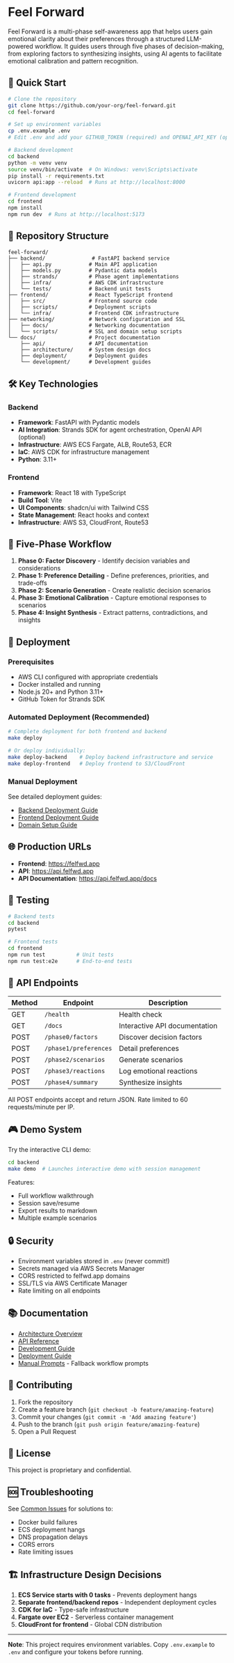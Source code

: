 # Feel Forward

Feel Forward is a multi-phase self-awareness app that helps users gain emotional clarity about their preferences through a structured LLM-powered workflow. It guides users through five phases of decision-making, from exploring factors to synthesizing insights, using AI agents to facilitate emotional calibration and pattern recognition.

## 🚀 Quick Start

```bash
# Clone the repository
git clone https://github.com/your-org/feel-forward.git
cd feel-forward

# Set up environment variables
cp .env.example .env
# Edit .env and add your GITHUB_TOKEN (required) and OPENAI_API_KEY (optional)

# Backend development
cd backend
python -m venv venv
source venv/bin/activate  # On Windows: venv\Scripts\activate
pip install -r requirements.txt
uvicorn api:app --reload  # Runs at http://localhost:8000

# Frontend development
cd frontend
npm install
npm run dev  # Runs at http://localhost:5173
```

## 📁 Repository Structure

```
feel-forward/
├── backend/               # FastAPI backend service
│   ├── api.py            # Main API application
│   ├── models.py         # Pydantic data models
│   ├── strands/          # Phase agent implementations
│   ├── infra/            # AWS CDK infrastructure
│   └── tests/            # Backend unit tests
├── frontend/             # React TypeScript frontend
│   ├── src/              # Frontend source code
│   ├── scripts/          # Deployment scripts
│   └── infra/            # Frontend CDK infrastructure
├── networking/           # Network configuration and SSL
│   ├── docs/             # Networking documentation
│   └── scripts/          # SSL and domain setup scripts
└── docs/                 # Project documentation
    ├── api/              # API documentation
    ├── architecture/     # System design docs
    ├── deployment/       # Deployment guides
    └── development/      # Development guides
```

## 🛠 Key Technologies

### Backend
- **Framework**: FastAPI with Pydantic models
- **AI Integration**: Strands SDK for agent orchestration, OpenAI API (optional)
- **Infrastructure**: AWS ECS Fargate, ALB, Route53, ECR
- **IaC**: AWS CDK for infrastructure management
- **Python**: 3.11+

### Frontend
- **Framework**: React 18 with TypeScript
- **Build Tool**: Vite
- **UI Components**: shadcn/ui with Tailwind CSS
- **State Management**: React hooks and context
- **Infrastructure**: AWS S3, CloudFront, Route53

## 🎯 Five-Phase Workflow

1. **Phase 0: Factor Discovery** - Identify decision variables and considerations
2. **Phase 1: Preference Detailing** - Define preferences, priorities, and trade-offs
3. **Phase 2: Scenario Generation** - Create realistic decision scenarios
4. **Phase 3: Emotional Calibration** - Capture emotional responses to scenarios
5. **Phase 4: Insight Synthesis** - Extract patterns, contradictions, and insights

## 🚢 Deployment

### Prerequisites
- AWS CLI configured with appropriate credentials
- Docker installed and running
- Node.js 20+ and Python 3.11+
- GitHub Token for Strands SDK

### Automated Deployment (Recommended)

```bash
# Complete deployment for both frontend and backend
make deploy

# Or deploy individually:
make deploy-backend    # Deploy backend infrastructure and service
make deploy-frontend   # Deploy frontend to S3/CloudFront
```

### Manual Deployment

See detailed deployment guides:
- [Backend Deployment Guide](docs/deployment/backend.md)
- [Frontend Deployment Guide](docs/deployment/frontend.md)
- [Domain Setup Guide](docs/deployment/domain-setup.md)

## 🌐 Production URLs

- **Frontend**: https://felfwd.app
- **API**: https://api.felfwd.app
- **API Documentation**: https://api.felfwd.app/docs

## 🧪 Testing

```bash
# Backend tests
cd backend
pytest

# Frontend tests
cd frontend
npm run test          # Unit tests
npm run test:e2e      # End-to-end tests
```

## 📝 API Endpoints

| Method | Endpoint | Description |
|--------|----------|-------------|
| GET | `/health` | Health check |
| GET | `/docs` | Interactive API documentation |
| POST | `/phase0/factors` | Discover decision factors |
| POST | `/phase1/preferences` | Detail preferences |
| POST | `/phase2/scenarios` | Generate scenarios |
| POST | `/phase3/reactions` | Log emotional reactions |
| POST | `/phase4/summary` | Synthesize insights |

All POST endpoints accept and return JSON. Rate limited to 60 requests/minute per IP.

## 🎮 Demo System

Try the interactive CLI demo:

```bash
cd backend
make demo  # Launches interactive demo with session management
```

Features:
- Full workflow walkthrough
- Session save/resume
- Export results to markdown
- Multiple example scenarios

## 🔒 Security

- Environment variables stored in `.env` (never commit!)
- Secrets managed via AWS Secrets Manager
- CORS restricted to felfwd.app domains
- SSL/TLS via AWS Certificate Manager
- Rate limiting on all endpoints

## 📚 Documentation

- [Architecture Overview](docs/architecture/overview.md)
- [API Reference](docs/api/reference.md)
- [Development Guide](docs/development/setup.md)
- [Deployment Guide](docs/deployment/overview.md)
- [Manual Prompts](docs/PROMPTS.md) - Fallback workflow prompts

## 🤝 Contributing

1. Fork the repository
2. Create a feature branch (`git checkout -b feature/amazing-feature`)
3. Commit your changes (`git commit -m 'Add amazing feature'`)
4. Push to the branch (`git push origin feature/amazing-feature`)
5. Open a Pull Request

## 📄 License

This project is proprietary and confidential.

## 🆘 Troubleshooting

See [Common Issues](docs/deployment/troubleshooting.md) for solutions to:
- Docker build failures
- ECS deployment hangs
- DNS propagation delays
- CORS errors
- Rate limiting issues

## 🏗 Infrastructure Design Decisions

1. **ECS Service starts with 0 tasks** - Prevents deployment hangs
2. **Separate frontend/backend repos** - Independent deployment cycles
3. **CDK for IaC** - Type-safe infrastructure
4. **Fargate over EC2** - Serverless container management
5. **CloudFront for frontend** - Global CDN distribution

---

**Note**: This project requires environment variables. Copy `.env.example` to `.env` and configure your tokens before running.